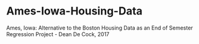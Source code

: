 # Ames-Iowa-Housing-Data
Ames, Iowa: Alternative to the Boston Housing Data as an End of Semester Regression Project - Dean De Cock, 2017
